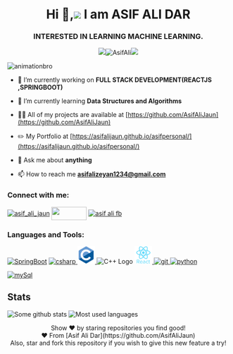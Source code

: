 <h1 align="center"> Hi 👋,<img src="https://media.giphy.com/media/Wj7lNjMNDxSmc/giphy.gif" width="150px"> I am ASIF ALI DAR</h1> 

<h3 align="center">INTERESTED IN LEARNING MACHINE LEARNING.</h3>
<p align="center"> <img src="https://media.giphy.com/media/iY8CRBdQXODJSCERIr/giphy.gif" width="30px"><img src="https://komarev.com/ghpvc/?username=AsifAliJaun&label=Profile%20views&color=0e75b6&style=flat" alt="AsifAli" /><img src="https://media.giphy.com/media/iY8CRBdQXODJSCERIr/giphy.gif" width="30px"> </p>
    <img  src="https://profile-counter.glitch.me/AsifAliJaun/count.svg" alt="animationbro" />

- 🔭 I’m currently working on **FULL STACK DEVELOPMENT(REACTJS ,SPRINGBOOT)**

- 🌱 I’m currently learning **Data Structures and Algorithms**

- 👨‍💻 All of my projects are available at [https://github.com/AsifAliJaun](https://github.com/AsifAliJaun)
- ✏️   My Portfolio at [https://asifalijaun.github.io/asifpersonal/](https://asifalijaun.github.io/asifpersonal/)

- 💬 Ask me about **anything**

- 📫 How to reach me **asifalizeyan1234@gmail.com**


<h3 align="left">Connect with me:</h3>
<p align="left">
<a href="https://www.instagram.com/asif_ali_jaun/" target="blank"><img align="center" src="https://raw.githubusercontent.com/rahuldkjain/github-profile-readme-generator/master/src/images/icons/Social/instagram.svg" alt="asif_ali_jaun" height="30" width="40" /></a>
 <a href="https://www.linkedin.com/in/asif-ali-dar-24162b1a0/" target="blank"><img align="center" src="https://img.shields.io/badge/LinkedIn-0077B5?style=for-the-badge&logo=linkedin&logoColor=white" height="30" width="80"/></a>
<a href="https://www.facebook.com/ishu.zainab.9" target="blank"><img align="center" src="https://raw.githubusercontent.com/rahuldkjain/github-profile-readme-generator/master/src/images/icons/Social/facebook.svg" alt="asif ali fb" height="30" width="40" /></a> 


<h3 align="left">Languages and Tools:</h3>
<p align="left"> 
     <a href="https://spring.io/projects/spring-boot/" target="blank"><img src="https://miro.medium.com/max/1200/1*gxXLMIuJDHCH7fwIgEP1cg.png" alt="SpringBoot" width="80" height="40"/></a>
   <a href="https://www.java.com/en/" target="_blank"> <img src="https://upload.wikimedia.org/wikipedia/en/thumb/3/30/Java_programming_language_logo.svg/300px-Java_programming_language_logo.svg.png" alt="csharp" width="40" height="40"/> </a>
  <a href="https://www.cprogramming.com/" target="_blank"> <img src="https://raw.githubusercontent.com/devicons/devicon/master/icons/c/c-original.svg" alt="c" width="40" height="40"/> </a> 
 <img src="https://raw.githubusercontent.com/isocpp/logos/master/cpp_logo.png" alt="C++ Logo" width="40" height="40" />
 <a href="https://reactjs.org/" target="_blank" rel="noreferrer"> <img src="https://raw.githubusercontent.com/devicons/devicon/master/icons/react/react-original-wordmark.svg" alt="react" width="40" height="40"/> </a>
  <a href="https://git-scm.com/" target="_blank"> <img src="https://git-scm.com/images/logos/2color-lightbg@2x.png" alt="git" width="" height="40"/> </a> 
  <a href="https://www.python.org" target="_blank"> <img src="https://logos-world.net/wp-content/uploads/2021/10/Python-Logo.png" alt="python" width="80" height="40"/> </a> </p>
  <a href="https://www.mysql.com/" target="blank"><img src="https://www.mysql.com/common/logos/logo-mysql-170x115.png" alt="mySql" width="40" height="40"/></a>
  
  
  
## Stats
![Some github stats](https://github-readme-stats.vercel.app/api?username=AsifAliJaun&show_icons=true&count_private=true&theme=dracula)
![Most used languages](https://github-readme-stats.vercel.app/api/top-langs/?username=AsifAliJaun&theme=dracula&exclude_repo=https://asifalijaun.github.io/asifpersonal&langs_count=7)



<p align="center">
    Show ❤️ by staring repositories you find good! 
    <br />
     ❤️ From [Asif Ali Dar](https://github.com/AsifAliJaun)
    <br />
    Also, star and fork this repository if you wish to give this new feature a try!
  </p>
</p>

